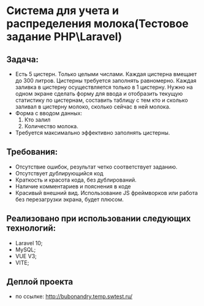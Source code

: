 # Cистема для учета и распределения молока(Тестовое задание PHP\Laravel) 

## Задача:
- Есть 5 цистерн. Только целыми числами. Каждая цистерна вмещает до 300 литров. Цистерны требуется заполнять равномерно. Каждая заливка в цистерну осуществляется только в 1 цистерну. 
Нужно на одном экране сделать форму для ввода и отобразить текущую статистику по цистернам, составить таблицу с тем кто и сколько заливал в цистерну молоко, сколько сейчас в ней молока.
- Форма с вводом данных:
  1. Кто залил 
  2. Количество молока. 
- Требуется максимально эффективно заполнять цистерны.

## Требования:
- Отсутствие ошибок, результат четко соответствует заданию. 
- Отсутствует дублирующийся код
- Краткость и красота кода, без дублирований.
- Наличие комментариев и пояснения в коде
- Красивый внешний вид. Использование JS фреймворков или работа без перезагрузки экрана, будет плюсом.


## Реализовано  при использовании следующих технологий:

- Laravel 10;
- MySQL;
- VUE V3;
- VITE;

## Деплой проекта
- по ссылке: http://bubonandry.temp.swtest.ru/


